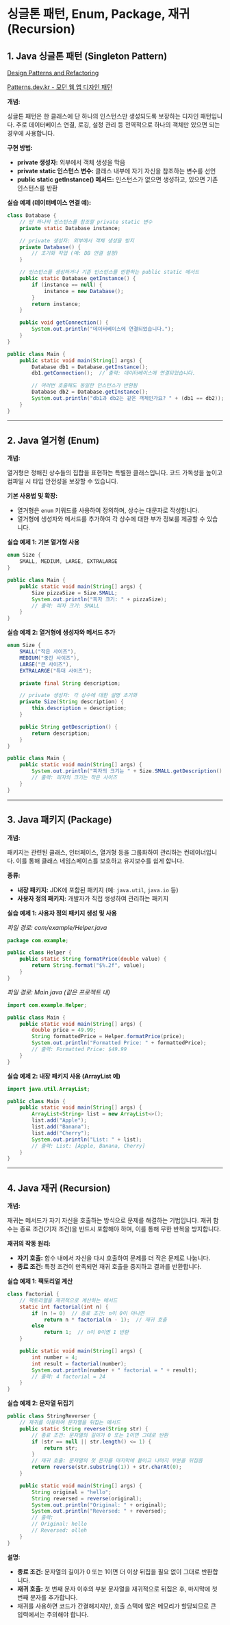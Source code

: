 # 싱글톤 패턴, Enum, Package, 재귀(Recursion)

## 1. Java 싱글톤 패턴 (Singleton Pattern)

[Design Patterns and Refactoring](https://sourcemaking.com/design_patterns)

[Patterns.dev.kr  - 모던 웹 앱 디자인 패턴](https://patterns-dev-kr.github.io/)

**개념:**

싱글톤 패턴은 한 클래스에 단 하나의 인스턴스만 생성되도록 보장하는 디자인 패턴입니다. 주로 데이터베이스 연결, 로깅, 설정 관리 등 전역적으로 하나의 객체만 있으면 되는 경우에 사용합니다.

**구현 방법:**

- **private 생성자:** 외부에서 객체 생성을 막음
- **private static 인스턴스 변수:** 클래스 내부에 자기 자신을 참조하는 변수를 선언
- **public static getInstance() 메서드:** 인스턴스가 없으면 생성하고, 있으면 기존 인스턴스를 반환

**실습 예제 (데이터베이스 연결 예):**

```java
class Database {
    // 단 하나의 인스턴스를 참조할 private static 변수
    private static Database instance;

    // private 생성자: 외부에서 객체 생성을 방지
    private Database() {
        // 초기화 작업 (예: DB 연결 설정)
    }

    // 인스턴스를 생성하거나 기존 인스턴스를 반환하는 public static 메서드
    public static Database getInstance() {
        if (instance == null) {
            instance = new Database();
        }
        return instance;
    }

    public void getConnection() {
        System.out.println("데이터베이스에 연결되었습니다.");
    }
}

public class Main {
    public static void main(String[] args) {
        Database db1 = Database.getInstance();
        db1.getConnection();  // 출력: 데이터베이스에 연결되었습니다.

        // 여러번 호출해도 동일한 인스턴스가 반환됨
        Database db2 = Database.getInstance();
        System.out.println("db1과 db2는 같은 객체인가요? " + (db1 == db2));  // 출력: true
    }
}
```

---

## 2. Java 열거형 (Enum)

**개념:**

열거형은 정해진 상수들의 집합을 표현하는 특별한 클래스입니다. 코드 가독성을 높이고 컴파일 시 타입 안전성을 보장할 수 있습니다.

**기본 사용법 및 확장:**

- 열거형은 `enum` 키워드를 사용하여 정의하며, 상수는 대문자로 작성합니다.
- 열거형에 생성자와 메서드를 추가하여 각 상수에 대한 부가 정보를 제공할 수 있습니다.

**실습 예제 1: 기본 열거형 사용**

```java
enum Size {
    SMALL, MEDIUM, LARGE, EXTRALARGE
}

public class Main {
    public static void main(String[] args) {
        Size pizzaSize = Size.SMALL;
        System.out.println("피자 크기: " + pizzaSize);
        // 출력: 피자 크기: SMALL
    }
}
```

**실습 예제 2: 열거형에 생성자와 메서드 추가**

```java
enum Size {
    SMALL("작은 사이즈"),
    MEDIUM("중간 사이즈"),
    LARGE("큰 사이즈"),
    EXTRALARGE("특대 사이즈");

    private final String description;

    // private 생성자: 각 상수에 대한 설명 초기화
    private Size(String description) {
        this.description = description;
    }

    public String getDescription() {
        return description;
    }
}

public class Main {
    public static void main(String[] args) {
        System.out.println("피자의 크기는 " + Size.SMALL.getDescription());
        // 출력: 피자의 크기는 작은 사이즈
    }
}
```

---

## 3. Java 패키지 (Package)

**개념:**

패키지는 관련된 클래스, 인터페이스, 열거형 등을 그룹화하여 관리하는 컨테이너입니다. 이를 통해 클래스 네임스페이스를 보호하고 유지보수를 쉽게 합니다.

**종류:**

- **내장 패키지:** JDK에 포함된 패키지 (예: `java.util`, `java.io` 등)
- **사용자 정의 패키지:** 개발자가 직접 생성하여 관리하는 패키지

**실습 예제 1: 사용자 정의 패키지 생성 및 사용**

*파일 경로: com/example/Helper.java*

```java
package com.example;

public class Helper {
    public static String formatPrice(double value) {
        return String.format("$%.2f", value);
    }
}
```

*파일 경로: Main.java (같은 프로젝트 내)*

```java
import com.example.Helper;

public class Main {
    public static void main(String[] args) {
        double price = 49.99;
        String formattedPrice = Helper.formatPrice(price);
        System.out.println("Formatted Price: " + formattedPrice);
        // 출력: Formatted Price: $49.99
    }
}
```

**실습 예제 2: 내장 패키지 사용 (ArrayList 예)**

```java
import java.util.ArrayList;

public class Main {
    public static void main(String[] args) {
        ArrayList<String> list = new ArrayList<>();
        list.add("Apple");
        list.add("Banana");
        list.add("Cherry");
        System.out.println("List: " + list);
        // 출력: List: [Apple, Banana, Cherry]
    }
}
```

---

## 4. Java 재귀 (Recursion)

**개념:**

재귀는 메서드가 자기 자신을 호출하는 방식으로 문제를 해결하는 기법입니다. 재귀 함수는 종료 조건(기저 조건)을 반드시 포함해야 하며, 이를 통해 무한 반복을 방지합니다.

**재귀의 작동 원리:**

- **자기 호출:** 함수 내에서 자신을 다시 호출하여 문제를 더 작은 문제로 나눕니다.
- **종료 조건:** 특정 조건이 만족되면 재귀 호출을 중지하고 결과를 반환합니다.

**실습 예제 1: 팩토리얼 계산**

```java
class Factorial {
    // 팩토리얼을 재귀적으로 계산하는 메서드
    static int factorial(int n) {
        if (n != 0)  // 종료 조건: n이 0이 아니면
            return n * factorial(n - 1);  // 재귀 호출
        else
            return 1;  // n이 0이면 1 반환
    }

    public static void main(String[] args) {
        int number = 4;
        int result = factorial(number);
        System.out.println(number + " factorial = " + result);
        // 출력: 4 factorial = 24
    }
}
```

**실습 예제 2: 문자열 뒤집기**

```java
public class StringReverser {
    // 재귀를 이용하여 문자열을 뒤집는 메서드
    public static String reverse(String str) {
        // 종료 조건: 문자열의 길이가 0 또는 1이면 그대로 반환
        if (str == null || str.length() <= 1) {
            return str;
        }
        // 재귀 호출: 문자열의 첫 문자를 마지막에 붙이고 나머지 부분을 뒤집음
        return reverse(str.substring(1)) + str.charAt(0);
    }

    public static void main(String[] args) {
        String original = "hello";
        String reversed = reverse(original);
        System.out.println("Original: " + original);
        System.out.println("Reversed: " + reversed);
        // 출력:
        // Original: hello
        // Reversed: olleh
    }
}
```

**설명:**

- **종료 조건:** 문자열의 길이가 0 또는 1이면 더 이상 뒤집을 필요 없이 그대로 반환합니다.
- **재귀 호출:** 첫 번째 문자 이후의 부분 문자열을 재귀적으로 뒤집은 후, 마지막에 첫 번째 문자를 추가합니다.
- 재귀를 사용하면 코드가 간결해지지만, 호출 스택에 많은 메모리가 할당되므로 큰 입력에서는 주의해야 합니다.